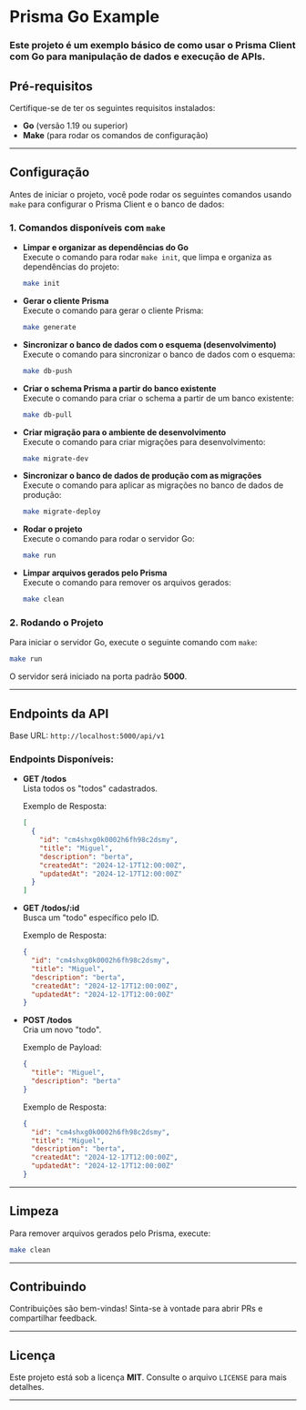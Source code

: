 # Prisma Go Example

### Este projeto é um exemplo básico de como usar o **Prisma Client** com Go para manipulação de dados e execução de APIs.

## Pré-requisitos

Certifique-se de ter os seguintes requisitos instalados:

- **Go** (versão 1.19 ou superior)
- **Make** (para rodar os comandos de configuração)

---

## Configuração

Antes de iniciar o projeto, você pode rodar os seguintes comandos usando `make` para configurar o Prisma Client e o banco de dados:

### 1. Comandos disponíveis com `make`

- **Limpar e organizar as dependências do Go**  
  Execute o comando para rodar `make init`, que limpa e organiza as dependências do projeto:

  ```bash
  make init
  ```

- **Gerar o cliente Prisma**  
  Execute o comando para gerar o cliente Prisma:

  ```bash
  make generate
  ```

- **Sincronizar o banco de dados com o esquema (desenvolvimento)**  
  Execute o comando para sincronizar o banco de dados com o esquema:

  ```bash
  make db-push
  ```

- **Criar o schema Prisma a partir do banco existente**  
  Execute o comando para criar o schema a partir de um banco existente:

  ```bash
  make db-pull
  ```

- **Criar migração para o ambiente de desenvolvimento**  
  Execute o comando para criar migrações para desenvolvimento:

  ```bash
  make migrate-dev
  ```

- **Sincronizar o banco de dados de produção com as migrações**  
  Execute o comando para aplicar as migrações no banco de dados de produção:

  ```bash
  make migrate-deploy
  ```

- **Rodar o projeto**  
  Execute o comando para rodar o servidor Go:

  ```bash
  make run
  ```

- **Limpar arquivos gerados pelo Prisma**  
  Execute o comando para remover os arquivos gerados:
  ```bash
  make clean
  ```

### 2. Rodando o Projeto

Para iniciar o servidor Go, execute o seguinte comando com `make`:

```bash
make run
```

O servidor será iniciado na porta padrão **5000**.

---

## Endpoints da API

Base URL: `http://localhost:5000/api/v1`

### Endpoints Disponíveis:

- **GET /todos**  
  Lista todos os "todos" cadastrados.

  Exemplo de Resposta:

  ```json
  [
    {
      "id": "cm4shxg0k0002h6fh98c2dsmy",
      "title": "Miguel",
      "description": "berta",
      "createdAt": "2024-12-17T12:00:00Z",
      "updatedAt": "2024-12-17T12:00:00Z"
    }
  ]
  ```

- **GET /todos/:id**  
  Busca um "todo" específico pelo ID.

  Exemplo de Resposta:

  ```json
  {
    "id": "cm4shxg0k0002h6fh98c2dsmy",
    "title": "Miguel",
    "description": "berta",
    "createdAt": "2024-12-17T12:00:00Z",
    "updatedAt": "2024-12-17T12:00:00Z"
  }
  ```

- **POST /todos**  
  Cria um novo "todo".

  Exemplo de Payload:

  ```json
  {
    "title": "Miguel",
    "description": "berta"
  }
  ```

  Exemplo de Resposta:

  ```json
  {
    "id": "cm4shxg0k0002h6fh98c2dsmy",
    "title": "Miguel",
    "description": "berta",
    "createdAt": "2024-12-17T12:00:00Z",
    "updatedAt": "2024-12-17T12:00:00Z"
  }
  ```

---

## Limpeza

Para remover arquivos gerados pelo Prisma, execute:

```bash
make clean
```

---

## Contribuindo

Contribuições são bem-vindas! Sinta-se à vontade para abrir PRs e compartilhar feedback.

---

## Licença

Este projeto está sob a licença **MIT**. Consulte o arquivo `LICENSE` para mais detalhes.

---
